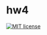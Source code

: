 # hw4

[![MIT license](https://img.shields.io/badge/license-MIT-blue.svg)](https://github.com/tikhova/fp-homework/blob/master/hw4/LICENSE)